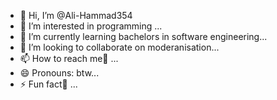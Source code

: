 - 👋 Hi, I’m @Ali-Hammad354
- 👀 I’m interested in programming ...
- 🌱 I’m currently learning bachelors in software engineering...
- 💞️ I’m looking to collaborate on moderanisation...
- 📫 How to reach me📧 ...
- 😄 Pronouns: btw...
- ⚡ Fun fact🏏 ...

<!---
Ali-Hammad354/Ali-Hammad354 is a ✨ special ✨ repository because its `README.md` (this file) appears on your GitHub profile.
You can click the Preview link to take a look at your changes.
--->
